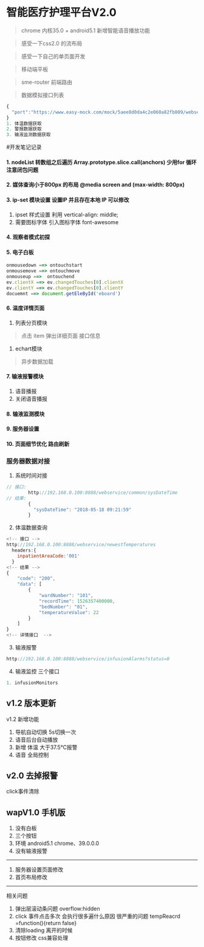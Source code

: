 # 智能医疗护理平台V2.0
> chrome 内核35.0 + android5.1
> 新增智能语音播放功能

> 感受一下css2.0 的流布局

> 感受一下自己的单页面开发

> 移动端平板

> sme-router 前端路由

> 数据模拟接口列表
```javascript
{
  "port":"https://www.easy-mock.com/mock/5aee8d0da4c2e060a82fb809/webservice/"
}
1. 体温数据获取
2. 警报数据获取
3. 输液监测数据获取
```
#开发笔记记录

#### 1. nodeList 转数组之后遍历  Array.prototype.slice.call(anchors) 少用for 循环 注意闭包问题

#### 2. 媒体查询小于800px 的布局 @media screen and (max-width: 800px) 

#### 3. ip-set 模块设置 设置IP 并且存在本地 IP 可以修改
1. ipset 样式设置 利用  vertical-align: middle;
2. 需要图标字体 引入图标字体 font-awesome
#### 4. 观察者模式初探

#### 5. 电子白板 
```javascript
onmousedown ==> ontouchstart
onmousemove ==> ontouchmove
onmouseup ==>  ontouchend
ev.clientX ==> ev.changedTouches[0].clientX
ev.clientY ==> ev.changedTouches[0].clientY
docuemnt ==> document.getEleById('eboard')
```

#### 6. 温度详情页面

1. 列表分页模块
> 点击 item 弹出详细页面
> 接口信息
1. echart模块
> 异步数据加载 
#### 7. 输液报警模块
1. 语音播报 
2. 关闭语音播报
#### 8. 输液监测模块
#### 9. 服务器设置
#### 10. 页面细节优化 路由刷新

### 服务器数据对接
1. 系统时间对接
```javascript
// 接口: 
        http://192.168.0.100:8888/webservice/common/sysDateTime
// 结果: 
        {
          "sysDateTime": "2018-05-18 09:21:59"
        }
```
2. 体温数据查询
```javascript
<!-- 接口 -->
http://192.168.0.100:8888/webservice/newestTemperatures
  headers:{
    inpatientAreaCode:'001'
  }
<!-- 结果 -->
{
    "code": "200",
    "data": [
        {
            "wardNumber": "101",
            "recordTime": 1526357400000,
            "bedNumber": "01",
            "temperatureValue": 22
        }
    ]
}
<!-- 详情接口  -->
```
3. 输液报警
```javascript
http://192.168.0.100:8888/webservice/infusionAlarms?status=0

```
4. 输液监控 三个接口
```javascript
1. infusionMonitors
```
## v1.2 版本更新
v1.2 新增功能
1. 导航自动切换 5s切换一次
2. 语音后台自动播放
3. 新增 体温 大于37.5℃报警
4. 语音 全局控制 
## v2.0 去掉报警
click事件清除
## wapV1.0 手机版
1. 没有白板
2. 三个按钮
3. 环境 android5.1 chrome、39.0.0.0
4. 没有输液报警
---
1. 服务器设置页面修改
2. 首页布局修改
---
相关问题
1. 弹出层滚动条问题 overflow:hidden
2. click 事件点击多次 会执行很多遍什么原因 很严重的问题  	tempReacrd =function(){return false}
3. 清除loading 离开的时候
4. 按钮修改 css兼容处理